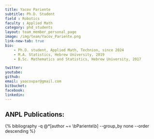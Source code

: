 ```yaml
---
title: Yacov Pariente
subtitle: Ph.D. Student
field : Robotics
faculty : Applied Math
category: phd_students
layout: team_member_personal_page
image: /img/team/Yacov_Pariente.png
link-new-tab: true
bio:
    - Ph.D. student, Applied Math, Technion, since 2024
    - M.A. Statistics, Hebrew University, 2019
    - B.Sc. Mathematics and Statistics, Hebrew University, 2017

twitter:
youtube:
github:
email: yaacovpar@gmail.com
bitbucket: 
facebook:
linkedin:
---
```


## ANPL Publications:

{% bibliography -q @*[author ~= \bPariente\b] --group_by none --order descending %}

